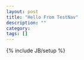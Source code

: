 ```yaml
---
layout: post
title: "Hello From TestNav"
description: ""
category: 
tags: []
---
```

{% include JB/setup %}
